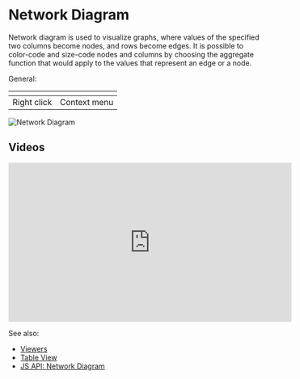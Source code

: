 <!-- TITLE: Network Diagram -->
<!-- SUBTITLE: -->

# Network Diagram

Network diagram is used to visualize graphs, where values of the specified two columns become nodes,
and rows become edges. It is possible to color-code and size-code nodes and columns by choosing the
aggregate function that would apply to the values that represent an edge or a node.

General:

| []()                  |                 |
|-----------------------|-----------------|
| Right click           | Context menu    |

![Network Diagram](../../uploads/viewers/network-diagram.png "Network Diagram")

## Videos

<iframe width="560" height="315" src="https://www.youtube.com/embed/7MBXWzdC0-I?start=2007" frameborder="0" allow="accelerometer; autoplay; clipboard-write; encrypted-media; gyroscope; picture-in-picture" allowfullscreen></iframe>

See also: 
  
  * [Viewers](../viewers.md)
  * [Table View](../../overview/table-view.md)
  * [JS API: Network Diagram](https://public.datagrok.ai/js/samples/ui/viewers/types/network-diagram)
